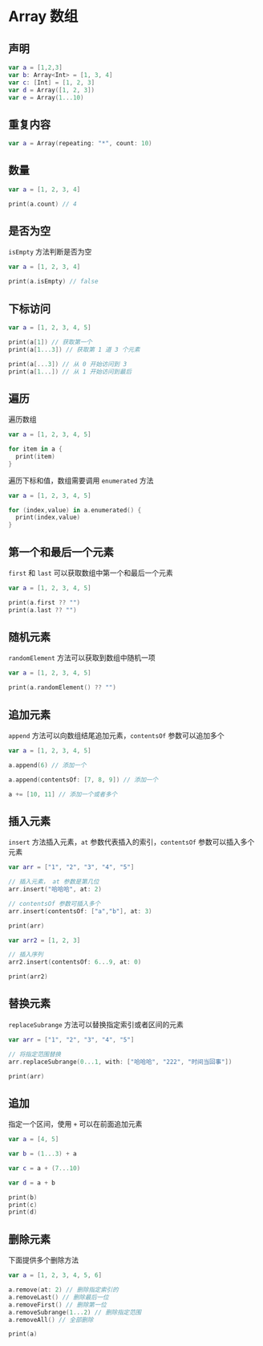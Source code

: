 # Array 数组

## 声明

```swift
var a = [1,2,3]
var b: Array<Int> = [1, 3, 4]
var c: [Int] = [1, 2, 3]
var d = Array([1, 2, 3])
var e = Array(1...10)
```

## 重复内容

```swift
var a = Array(repeating: "*", count: 10)
```

## 数量

```swift
var a = [1, 2, 3, 4]

print(a.count) // 4
```

## 是否为空

`isEmpty` 方法判断是否为空

```swift
var a = [1, 2, 3, 4]

print(a.isEmpty) // false
```

## 下标访问

```swift
var a = [1, 2, 3, 4, 5]

print(a[1]) // 获取第一个
print(a[1...3]) // 获取第 1 道 3 个元素

print(a[...3]) // 从 0 开始访问到 3
print(a[1...]) // 从 1 开始访问到最后
```

## 遍历

遍历数组

```swift
var a = [1, 2, 3, 4, 5]

for item in a {
  print(item)
}
```

遍历下标和值，数组需要调用 `enumerated` 方法

```swift
var a = [1, 2, 3, 4, 5]

for (index,value) in a.enumerated() {
  print(index,value)
}
```

## 第一个和最后一个元素

`first` 和 `last` 可以获取数组中第一个和最后一个元素

```swift
var a = [1, 2, 3, 4, 5]

print(a.first ?? "")
print(a.last ?? "")
```

## 随机元素

`randomElement` 方法可以获取到数组中随机一项

```swift
var a = [1, 2, 3, 4, 5]

print(a.randomElement() ?? "")
```

## 追加元素

`append` 方法可以向数组结尾追加元素，`contentsOf` 参数可以追加多个

```swift
var a = [1, 2, 3, 4, 5]

a.append(6) // 添加一个

a.append(contentsOf: [7, 8, 9]) // 添加一个

a += [10, 11] // 添加一个或者多个
```

## 插入元素

`insert` 方法插入元素，`at` 参数代表插入的索引，`contentsOf` 参数可以插入多个元素

```swift
var arr = ["1", "2", "3", "4", "5"]

// 插入元素， at 参数是第几位
arr.insert("哈哈哈", at: 2)

// contentsOf 参数可插入多个
arr.insert(contentsOf: ["a","b"], at: 3)

print(arr)

var arr2 = [1, 2, 3]

// 插入序列
arr2.insert(contentsOf: 6...9, at: 0)

print(arr2)
```

## 替换元素

`replaceSubrange` 方法可以替换指定索引或者区间的元素

```swift
var arr = ["1", "2", "3", "4", "5"]

// 将指定范围替换
arr.replaceSubrange(0...1, with: ["哈哈哈", "222", "时间当回事"])

print(arr)
```

## 追加

指定一个区间，使用 `+` 可以在前面追加元素

```swift
var a = [4, 5]

var b = (1...3) + a

var c = a + (7...10)

var d = a + b

print(b)
print(c)
print(d)
```

## 删除元素

下面提供多个删除方法

```swift
var a = [1, 2, 3, 4, 5, 6]

a.remove(at: 2) // 删除指定索引的
a.removeLast() // 删除最后一位
a.removeFirst() // 删除第一位
a.removeSubrange(1...2) // 删除指定范围
a.removeAll() // 全部删除

print(a)
```
